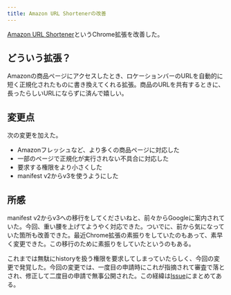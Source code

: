 ```yaml
---
title: Amazon URL Shortenerの改善
---
```

[Amazon URL Shortener](https://chrome.google.com/webstore/detail/amazon-url-shortener/bonkcfmjkpdnieejahndognlbogaikdg/related)というChrome拡張を改善した。

どういう拡張？
-------

Amazonの商品ページにアクセスしたとき、ロケーションバーのURLを自動的に短く正規化されたものに書き換えてくれる拡張。商品のURLを共有するときに、長ったらしいURLにならずに済んで嬉しい。

変更点
---

次の変更を加えた。

*   Amazonフレッシュなど、より多くの商品ページに対応した
*   一部のページで正規化が実行されない不具合に対応した
*   要求する権限をより小さくした
*   manifest v2からv3を使うようにした

所感
--

manifest v2からv3への移行をしてくださいねと、前々からGoogleに案内されていた。今回、重い腰を上げてようやく対応できた。ついでに、前から気になっていた箇所も改善できた。最近Chrome拡張の素振りをしていたのもあって、素早く変更できた。この移行のために素振りをしていたというのもある。

これまでは無駄にhistoryを扱う権限を要求してしまっていたらしく、今回の変更で発覚した。今回の変更では、一度目の申請時にこれが指摘されて審査で落とされ、修正して二度目の申請で無事公開された。この経緯は[Issue](https://github.com/r7kamura/amazon_url_shortener/issues/15)にまとめてある。
